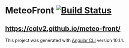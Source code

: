# MeteoFront [![Build Status](https://travis-ci.org/cqlv2/meteo-front.svg?branch=master)](https://travis-ci.org/cqlv2/meteo-front)
## https://cqlv2.github.io/meteo-front/
This project was generated with [Angular CLI](https://github.com/angular/angular-cli) version 10.1.1.

